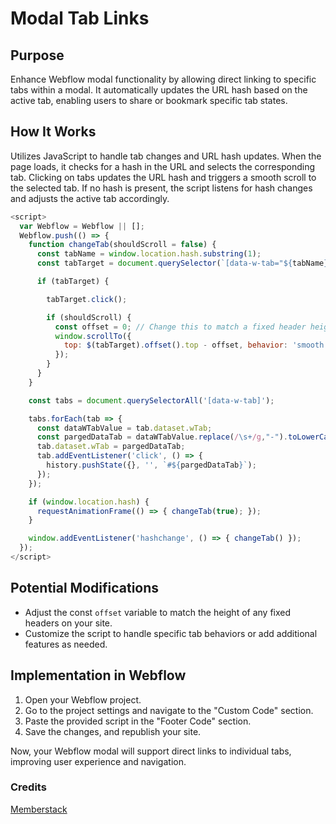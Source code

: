 # Modal Tab Links

## Purpose
Enhance Webflow modal functionality by allowing direct linking to specific tabs within a modal. It automatically updates the URL hash based on the active tab, enabling users to share or bookmark specific tab states.

## How It Works
Utilizes JavaScript to handle tab changes and URL hash updates. When the page loads, it checks for a hash in the URL and selects the corresponding tab. Clicking on tabs updates the URL hash and triggers a smooth scroll to the selected tab. If no hash is present, the script listens for hash changes and adjusts the active tab accordingly.

```javascript
<script>
  var Webflow = Webflow || [];
  Webflow.push(() => {
    function changeTab(shouldScroll = false) {
      const tabName = window.location.hash.substring(1);
      const tabTarget = document.querySelector(`[data-w-tab="${tabName}"]`);

      if (tabTarget) {

        tabTarget.click();

        if (shouldScroll) {
          const offset = 0; // Change this to match a fixed header height
          window.scrollTo({
            top: $(tabTarget).offset().top - offset, behavior: 'smooth'
          });
        }
      }
    }

    const tabs = document.querySelectorAll('[data-w-tab]');

    tabs.forEach(tab => {
      const dataWTabValue = tab.dataset.wTab;
      const pargedDataTab = dataWTabValue.replace(/\s+/g,"-").toLowerCase();
      tab.dataset.wTab = pargedDataTab;
      tab.addEventListener('click', () => {
        history.pushState({}, '', `#${pargedDataTab}`);
      });
    });

  	if (window.location.hash) {
      requestAnimationFrame(() => { changeTab(true); });
    }

    window.addEventListener('hashchange', () => { changeTab() });
  });
</script>
```

## Potential Modifications
- Adjust the const `offset` variable to match the height of any fixed headers on your site.
- Customize the script to handle specific tab behaviors or add additional features as needed.

## Implementation in Webflow

1. Open your Webflow project.
2. Go to the project settings and navigate to the "Custom Code" section.
3. Paste the provided script in the "Footer Code" section.
4. Save the changes, and republish your site.

Now, your Webflow modal will support direct links to individual tabs, improving user experience and navigation.

### Credits
[Memberstack](https://www.memberstack.com/scripts/31-open-a-webflow-tab-with-a-link)
